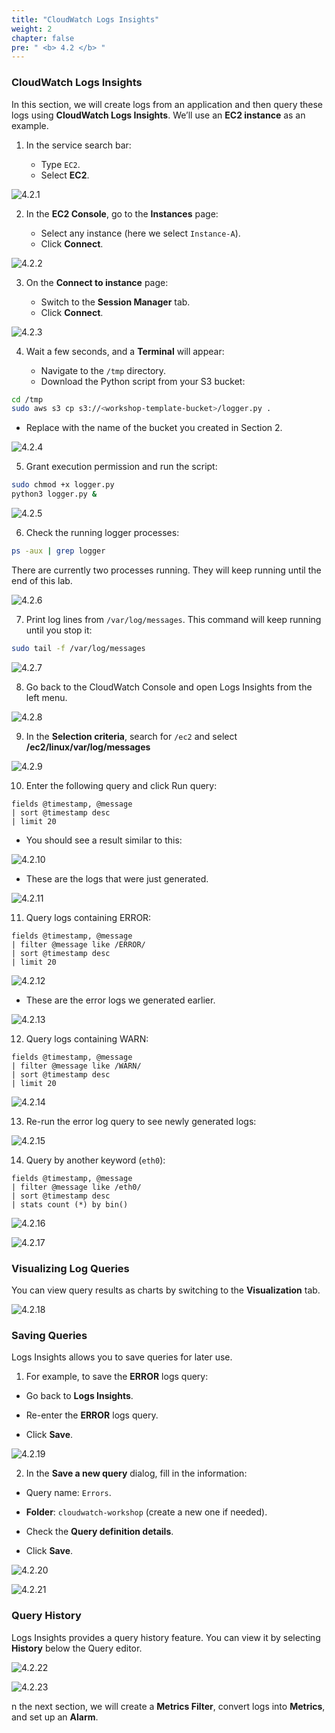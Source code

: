 ```yaml
---
title: "CloudWatch Logs Insights"
weight: 2
chapter: false
pre: " <b> 4.2 </b> "
---
```


### CloudWatch Logs Insights

In this section, we will create logs from an application and then query these logs using **CloudWatch Logs Insights**. We’ll use an **EC2 instance** as an example.

1. In the service search bar:

   - Type ``EC2``.
   - Select **EC2**.

![4.2.1](/images/4-cloud-watch-logs/4.2-logs-insights/4.2.1.png)

2. In the **EC2 Console**, go to the **Instances** page:

   - Select any instance (here we select `Instance-A`).
   - Click **Connect**.

![4.2.2](/images/4-cloud-watch-logs/4.2-logs-insights/4.2.2.png)

3. On the **Connect to instance** page:

   - Switch to the **Session Manager** tab.
   - Click **Connect**.

![4.2.3](/images/4-cloud-watch-logs/4.2-logs-insights/4.2.3.png)

4. Wait a few seconds, and a **Terminal** will appear:

   - Navigate to the `/tmp` directory.
   - Download the Python script from your S3 bucket:

```bash
cd /tmp
sudo aws s3 cp s3://<workshop-template-bucket>/logger.py .

```
   - Replace <workshop-template-bucket> with the name of the bucket you created in Section 2.


![4.2.4](/images/4-cloud-watch-logs/4.2-logs-insights/4.2.4.png)

5. Grant execution permission and run the script:

```bash
sudo chmod +x logger.py
python3 logger.py &
```

![4.2.5](/images/4-cloud-watch-logs/4.2-logs-insights/4.2.5.png)

6. Check the running logger processes:

```bash
ps -aux | grep logger
```

There are currently two processes running. They will keep running until the end of this lab.

![4.2.6](/images/4-cloud-watch-logs/4.2-logs-insights/4.2.6.png)

7. Print log lines from `/var/log/messages`. This command will keep running until you stop it:

```bash
sudo tail -f /var/log/messages
```

![4.2.7](/images/4-cloud-watch-logs/4.2-logs-insights/4.2.7.png)

8. Go back to the CloudWatch Console and open Logs Insights from the left menu.

![4.2.8](/images/4-cloud-watch-logs/4.2-logs-insights/4.2.8.png)

9. In the **Selection criteria**, search for `/ec2` and select **/ec2/linux/var/log/messages**

![4.2.9](/images/4-cloud-watch-logs/4.2-logs-insights/4.2.9.png)

10. Enter the following query and click Run query:

```
fields @timestamp, @message
| sort @timestamp desc
| limit 20
```

   - You should see a result similar to this:

![4.2.10](/images/4-cloud-watch-logs/4.2-logs-insights/4.2.10.png)

   - These are the logs that were just generated.

![4.2.11](/images/4-cloud-watch-logs/4.2-logs-insights/4.2.11.png)

11. Query logs containing ERROR:

```
fields @timestamp, @message
| filter @message like /ERROR/
| sort @timestamp desc
| limit 20
```

![4.2.12](/images/4-cloud-watch-logs/4.2-logs-insights/4.2.12.png)

   - These are the error logs we generated earlier.

![4.2.13](/images/4-cloud-watch-logs/4.2-logs-insights/4.2.13.png)

12. Query logs containing WARN:

```
fields @timestamp, @message
| filter @message like /WARN/
| sort @timestamp desc
| limit 20
```

![4.2.14](/images/4-cloud-watch-logs/4.2-logs-insights/4.2.14.png)

13. Re-run the error log query to see newly generated logs:

![4.2.15](/images/4-cloud-watch-logs/4.2-logs-insights/4.2.15.png)

14. Query by another keyword (`eth0`):

```
fields @timestamp, @message
| filter @message like /eth0/
| sort @timestamp desc
| stats count (*) by bin()
```

![4.2.16](/images/4-cloud-watch-logs/4.2-logs-insights/4.2.16.png)

![4.2.17](/images/4-cloud-watch-logs/4.2-logs-insights/4.2.17.png)

### Visualizing Log Queries

You can view query results as charts by switching to the **Visualization** tab.

![4.2.18](/images/4-cloud-watch-logs/4.2-logs-insights/4.2.18.png)

### Saving Queries

Logs Insights allows you to save queries for later use.

1. For example, to save the **ERROR** logs query:

- Go back to **Logs Insights**.

- Re-enter the **ERROR** logs query.

- Click **Save**.

![4.2.19](/images/4-cloud-watch-logs/4.2-logs-insights/4.2.19.png)

2. In the **Save a new query** dialog, fill in the information:

- Query name: `Errors`.

- **Folder**: `cloudwatch-workshop` (create a new one if needed).

- Check the **Query definition details**.

- Click **Save**.

![4.2.20](/images/4-cloud-watch-logs/4.2-logs-insights/4.2.20.png)

![4.2.21](/images/4-cloud-watch-logs/4.2-logs-insights/4.2.21.png)

### Query History

Logs Insights provides a query history feature. You can view it by selecting **History** below the Query editor.

![4.2.22](/images/4-cloud-watch-logs/4.2-logs-insights/4.2.22.png)

![4.2.23](/images/4-cloud-watch-logs/4.2-logs-insights/4.2.23.png)

n the next section, we will create a **Metrics Filter**, convert logs into **Metrics**, and set up an **Alarm**.
